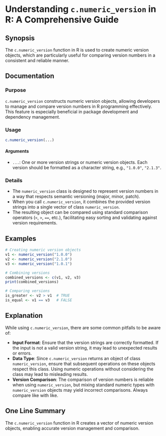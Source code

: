 <!--
Meta Description: # Understanding `c.numeric_version` in R: A Comprehensive Guide ## Synopsis The `c.numeric_version` function in R is used to create numeric version ob...
Meta Keywords: version, numeric_version, numeric, objects, class
-->

# Understanding `c.numeric_version` in R: A Comprehensive Guide

## Synopsis
The `c.numeric_version` function in R is used to create numeric version objects, which are particularly useful for comparing version numbers in a consistent and reliable manner.

## Documentation
### Purpose
`c.numeric_version` constructs numeric version objects, allowing developers to manage and compare version numbers in R programming effectively. This feature is especially beneficial in package development and dependency management.

### Usage
```R
c.numeric_version(...)
```
#### Arguments
- `...`: One or more version strings or numeric version objects. Each version should be formatted as a character string, e.g., `"1.0.0"`, `"2.1.3"`.

### Details
- The `numeric_version` class is designed to represent version numbers in a way that respects semantic versioning (major, minor, patch).
- When you call `c.numeric_version`, it combines the provided version strings into a single vector of class `numeric_version`.
- The resulting object can be compared using standard comparison operators (`<`, `>`, `==`, etc.), facilitating easy sorting and validating against version requirements.

## Examples
```R
# Creating numeric version objects
v1 <- numeric_version("1.0.0")
v2 <- numeric_version("2.1.0")
v3 <- numeric_version("1.0.1")

# Combining versions
combined_versions <- c(v1, v2, v3)
print(combined_versions)

# Comparing versions
is_greater <- v2 > v1  # TRUE
is_equal <- v1 == v3   # FALSE
```

## Explanation
While using `c.numeric_version`, there are some common pitfalls to be aware of:

- **Input Format**: Ensure that the version strings are correctly formatted. If the input is not a valid version string, it may lead to unexpected results or errors.
- **Data Type**: Since `c.numeric_version` returns an object of class `numeric_version`, ensure that subsequent operations on these objects respect this class. Using numeric operations without considering the class may lead to misleading results.
- **Version Comparison**: The comparison of version numbers is reliable when using `numeric_version`, but mixing standard numeric types with `numeric_version` objects may yield incorrect comparisons. Always compare like with like.

## One Line Summary
The `c.numeric_version` function in R creates a vector of numeric version objects, enabling accurate version management and comparison.